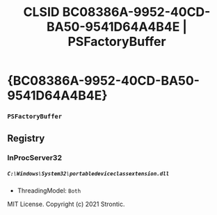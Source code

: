 ﻿---
title: "CLSID BC08386A-9952-40CD-BA50-9541D64A4B4E | PSFactoryBuffer"
excerpt: What is COM-Object CLSID BC08386A-9952-40CD-BA50-9541D64A4B4E?
---

# {BC08386A-9952-40CD-BA50-9541D64A4B4E}

### `PSFactoryBuffer`

## Registry


### InProcServer32

##### `C:\Windows\System32\portabledeviceclassextension.dll`
* ThreadingModel: `Both`

MIT License. Copyright (c) 2021 Strontic.


